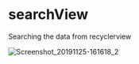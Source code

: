 # searchView
Searching the data from recyclerview

![Screenshot_20191125-161618_2](https://user-images.githubusercontent.com/26230006/69534067-1719b980-0f9f-11ea-86c9-ec22eb95da7a.png)
